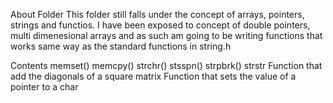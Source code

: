 About Folder
This folder still falls under the concept of arrays, pointers, strings and functios. I have been exposed to concept of double pointers, multi dimenesional arrays and as such am going to be writing functions that works same way as the standard functions in string.h

Contents
memset()
memcpy()
strchr()
stsspn()
strpbrk()
strstr
Function that add the diagonals of a square matrix
Function that sets the value of a pointer to a char
